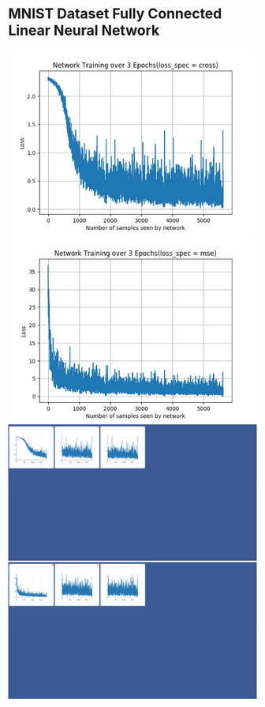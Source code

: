 <h1>MNIST Dataset Fully Connected Linear Neural Network</h1>

<img src="images/Cross_Matplotlib.png">
<img src="images/MSE_Matplotlib.png">
<img src="images/Cross_visdom.png">
<img src="images/MSE_visdom.png">
